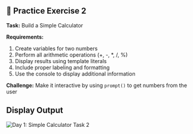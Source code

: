 ## 🎯 Practice Exercise 2

**Task:** Build a Simple Calculator

**Requirements:**
1. Create variables for two numbers
2. Perform all arithmetic operations (+, -, *, /, %)
3. Display results using template literals
4. Include proper labeling and formatting
5. Use the console to display additional information

**Challenge:** Make it interactive by using `prompt()` to get numbers from the user


## Display Output

![Day 1: Simple Calculator Task 2](https://github.com/user-attachments/assets/ff8b258a-cf58-4837-a217-1d69419376b1)